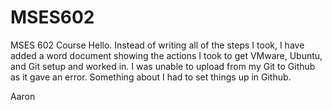 # MSES602
MSES 602 Course
Hello.  Instead of writing all of the steps I took, I have added a word document showing the actions I took to get VMware, Ubuntu, and Git setup and worked in.  I was unable to upload from my Git to Github as it gave an error. Something about I had to set things up in Github.  

Aaron
